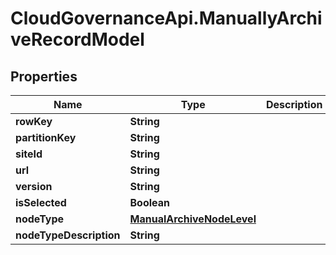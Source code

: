 # CloudGovernanceApi.ManuallyArchiveRecordModel

## Properties

Name | Type | Description | Notes
------------ | ------------- | ------------- | -------------
**rowKey** | **String** |  | [optional] 
**partitionKey** | **String** |  | [optional] 
**siteId** | **String** |  | [optional] 
**url** | **String** |  | [optional] 
**version** | **String** |  | [optional] 
**isSelected** | **Boolean** |  | [optional] 
**nodeType** | [**ManualArchiveNodeLevel**](ManualArchiveNodeLevel.md) |  | [optional] 
**nodeTypeDescription** | **String** |  | [optional] 


